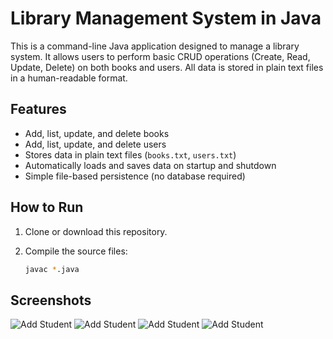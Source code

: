 # Library Management System in Java

This is a command-line Java application designed to manage a library system. It allows users to perform basic CRUD operations (Create, Read, Update, Delete) on both books and users. All data is stored in plain text files in a human-readable format.

## Features

- Add, list, update, and delete books
- Add, list, update, and delete users
- Stores data in plain text files (`books.txt`, `users.txt`)
- Automatically loads and saves data on startup and shutdown
- Simple file-based persistence (no database required)

## How to Run

1. Clone or download this repository.

2. Compile the source files:

   ```bash
   javac *.java

## Screenshots
![Add Student](images/screenshot4.png)
![Add Student](images/screenshot5.png)
![Add Student](images/screenshot6.png)
![Add Student](images/screenshot7.png)
